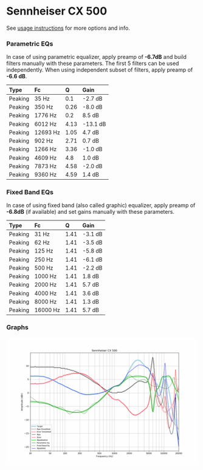 # Sennheiser CX 500
See [usage instructions](https://github.com/jaakkopasanen/AutoEq#usage) for more options and info.

### Parametric EQs
In case of using parametric equalizer, apply preamp of **-6.7dB** and build filters manually
with these parameters. The first 5 filters can be used independently.
When using independent subset of filters, apply preamp of **-6.6 dB**.

| Type    | Fc       |    Q | Gain     |
|:--------|:---------|:-----|:---------|
| Peaking | 35 Hz    | 0.1  | -2.7 dB  |
| Peaking | 350 Hz   | 0.26 | -8.0 dB  |
| Peaking | 1776 Hz  | 0.2  | 8.5 dB   |
| Peaking | 6012 Hz  | 4.13 | -13.1 dB |
| Peaking | 12693 Hz | 1.05 | 4.7 dB   |
| Peaking | 902 Hz   | 2.71 | 0.7 dB   |
| Peaking | 1266 Hz  | 3.36 | -1.0 dB  |
| Peaking | 4609 Hz  | 4.8  | 1.0 dB   |
| Peaking | 7873 Hz  | 4.58 | -2.0 dB  |
| Peaking | 9360 Hz  | 4.59 | 1.4 dB   |

### Fixed Band EQs
In case of using fixed band (also called graphic) equalizer, apply preamp of **-6.8dB**
(if available) and set gains manually with these parameters.

| Type    | Fc       |    Q | Gain    |
|:--------|:---------|:-----|:--------|
| Peaking | 31 Hz    | 1.41 | -3.1 dB |
| Peaking | 62 Hz    | 1.41 | -3.5 dB |
| Peaking | 125 Hz   | 1.41 | -5.8 dB |
| Peaking | 250 Hz   | 1.41 | -6.1 dB |
| Peaking | 500 Hz   | 1.41 | -2.2 dB |
| Peaking | 1000 Hz  | 1.41 | 1.8 dB  |
| Peaking | 2000 Hz  | 1.41 | 5.7 dB  |
| Peaking | 4000 Hz  | 1.41 | 3.6 dB  |
| Peaking | 8000 Hz  | 1.41 | 1.3 dB  |
| Peaking | 16000 Hz | 1.41 | 5.7 dB  |

### Graphs
![](./Sennheiser%20CX%20500.png)